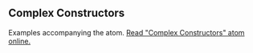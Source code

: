 ## Complex Constructors

Examples accompanying the atom.
[Read "Complex Constructors" atom online.](https://stepik.org/lesson/350601/step/1)
